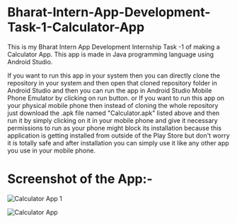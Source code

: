 # Bharat-Intern-App-Development-Task-1-Calculator-App
This is my Bharat Intern App Development Internship Task -1 of making a Calculator App. This app is made in Java programming language using Android Studio.

If you want to run this app in your system then you can directly clone the repository in your system and then open that cloned repository folder in Android Studio and then you can run the app in Android Studio Mobile Phone Emulator by clicking on run button. 
or
If you want to run this app on your physical mobile phone then instead of cloning the whole repository just download the .apk file named "Calculator.apk" listed above and then run it by simply clicking on it in your mobile phone and give it necessary permissions to run as your phone might block its installation because this application is getting installed from outside of the Play Store but don't worry it is totally safe and after installation you can simply use it like any other app you use in your mobile phone.

# Screenshot of the App:-
![Calculator App 1](https://github.com/ALAG11/Bharat-Intern-App-Development-Task-1-Calculator-App/assets/96953120/496e48e2-9eaf-4488-b404-cbd96688dc9d)

![Calculator App](https://github.com/ALAG11/Bharat-Intern-App-Development-Task-1-Calculator-App/assets/96953120/10feaf95-60b9-487e-a9e9-f13c80f1b16b)

